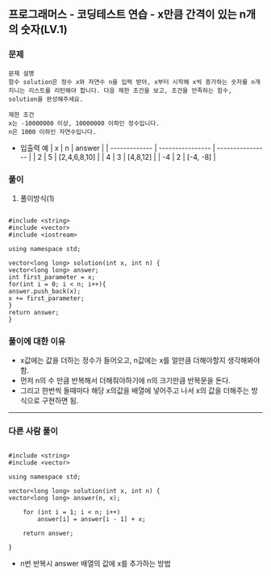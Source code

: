 ## 프로그래머스 - 코딩테스트 연습 - x만큼 간격이 있는 n개의 숫자(LV.1)

### 문제

```
문제 설명
함수 solution은 정수 x와 자연수 n을 입력 받아, x부터 시작해 x씩 증가하는 숫자를 n개 지니는 리스트를 리턴해야 합니다. 다음 제한 조건을 보고, 조건을 만족하는 함수, solution을 완성해주세요.

제한 조건
x는 -10000000 이상, 10000000 이하인 정수입니다.
n은 1000 이하인 자연수입니다.

```

- 입출력 예
  | x | n | answer |
  | ------------- | ---------------- | ---------------- |
  | 2 | 5 | [2,4,6,8,10] |
  | 4 | 3 | [4,8,12] |
  | -4 | 2 | [-4, -8] |

### 풀이

1. 풀이방식(1)

```

#include <string>
#include <vector>
#include <iostream>

using namespace std;

vector<long long> solution(int x, int n) {
vector<long long> answer;
int first_parameter = x;
for(int i = 0; i < n; i++){
answer.push_back(x);
x += first_parameter;
}
return answer;
}

```

### 풀이에 대한 이유

- x값에는 값을 더하는 정수가 들어오고, n값에는 x를 얼만큼 더해야할지 생각해봐야함.
- 먼저 n의 수 만큼 반복해서 더해줘야하기에 n의 크기만큼 반복문을 돈다.
- 그리고 한번씩 돌때마다 해당 x의값을 배열에 넣어주고 나서 x의 값을 더해주는 방식으로 구현하면 됨.

<hr/>

### 다른 사람 풀이

```

#include <string>
#include <vector>

using namespace std;

vector<long long> solution(int x, int n) {
vector<long long> answer(n, x);

    for (int i = 1; i < n; i++)
        answer[i] = answer[i - 1] + x;

    return answer;

}

```

- n번 반복시 answer 배열의 값에 x를 추가하는 방법

```

```
